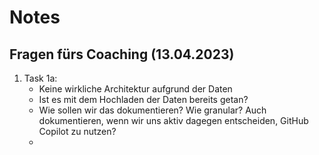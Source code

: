 # Notes

## Fragen fürs Coaching (13.04.2023)

1. Task 1a:
   - Keine wirkliche Architektur aufgrund der Daten
   - Ist es mit dem Hochladen der Daten bereits getan?
   - Wie sollen wir das dokumentieren? Wie granular? Auch dokumentieren, wenn wir uns aktiv dagegen entscheiden, GitHub Copilot zu nutzen?
   -
